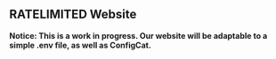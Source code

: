 ## RATELIMITED Website

**Notice: This is a work in progress. Our website will be adaptable to a simple .env file, as well as ConfigCat.**

